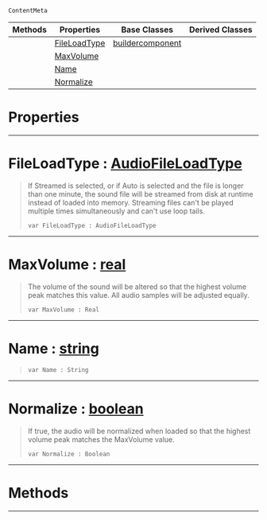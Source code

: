  `ContentMeta`

|Methods|Properties|Base Classes|Derived Classes|
|---|---|---|---|
| |[ FileLoadType](https://github.com/zeroengineteam/ZeroDocs/blob/master/code_reference/class_reference/soundbuilder.markdown#fileloadtype-zero-engine)|[buildercomponent](https://github.com/zeroengineteam/ZeroDocs/blob/master/code_reference/class_reference/buildercomponent.markdown)| |
| |[ MaxVolume](https://github.com/zeroengineteam/ZeroDocs/blob/master/code_reference/class_reference/soundbuilder.markdown#maxvolume-zero-engine-do)| | |
| |[ Name](https://github.com/zeroengineteam/ZeroDocs/blob/master/code_reference/class_reference/soundbuilder.markdown#name-zero-engine-documen)| | |
| |[ Normalize](https://github.com/zeroengineteam/ZeroDocs/blob/master/code_reference/class_reference/soundbuilder.markdown#normalize-zero-engine-do)| | |


 #  Properties


---  
 #  FileLoadType : [AudioFileLoadType](https://github.com/zeroengineteam/ZeroDocs/blob/master/code_reference/enum_reference.markdown#audiofileloadtype)

> If Streamed is selected, or if Auto is selected and the file is longer than one minute, the sound file will be streamed from disk at runtime instead of loaded into memory. Streaming files can't be played multiple times simultaneously and can't use loop tails.
> ``` lang=cpp, name=Nada
> var FileLoadType : AudioFileLoadType


---  
 #  MaxVolume : [real](https://github.com/zeroengineteam/ZeroDocs/blob/master/code_reference/nada_base_types/real.markdown)

> The volume of the sound will be altered so that the highest volume peak matches this value. All audio samples will be adjusted equally.
> ``` lang=cpp, name=Nada
> var MaxVolume : Real


---  
 #  Name : [string](https://github.com/zeroengineteam/ZeroDocs/blob/master/code_reference/nada_base_types/string.markdown)

> 
> ``` lang=cpp, name=Nada
> var Name : String


---  
 #  Normalize : [boolean](https://github.com/zeroengineteam/ZeroDocs/blob/master/code_reference/nada_base_types/boolean.markdown)

> If true, the audio will be normalized when loaded so that the highest volume peak matches the MaxVolume value.
> ``` lang=cpp, name=Nada
> var Normalize : Boolean


---  
 #  Methods


---  
 

 